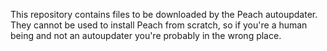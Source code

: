 This repository contains files to be downloaded by the Peach autoupdater. They cannot be used 
to install Peach from scratch, so if you're a human being and not an autoupdater you're probably
in the wrong place.
